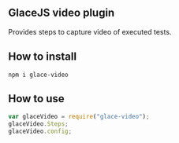 ## GlaceJS video plugin

Provides steps to capture video of executed tests.

## How to install

```
npm i glace-video
```

## How to use

```javascript
var glaceVideo = require("glace-video");
glaceVideo.Steps;
glaceVideo.config;
```
